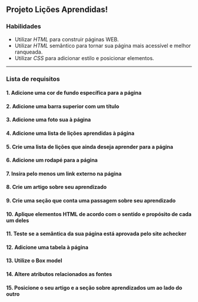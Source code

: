 ## Projeto Lições Aprendidas!

### Habilidades

* Utilizar _HTML_ para construir páginas WEB.
* Utilizar _HTML_ semântico para tornar sua página mais acessível e melhor ranqueada.
* Utilizar _CSS_ para adicionar estilo e posicionar elementos.

---

### Lista de requisitos

#### 1. Adicione uma cor de fundo específica para a página

#### 2. Adicione uma barra superior com um título

#### 3. Adicione uma foto sua à página

#### 4. Adicione uma lista de lições aprendidas à página

#### 5. Crie uma lista de lições que ainda deseja aprender para a página

#### 6. Adicione um rodapé para a página

#### 7. Insira pelo menos um link externo na página

#### 8. Crie um artigo sobre seu aprendizado

#### 9. Crie uma seção que conta uma passagem sobre seu aprendizado

#### 10. Aplique elementos HTML de acordo com o sentido e propósito de cada um deles

#### 11. Teste se a semântica da sua página está aprovada pelo site achecker

#### 12. Adicione uma tabela à página

#### 13. Utilize o Box model

#### 14. Altere atributos relacionados as fontes

#### 15. Posicione o seu artigo e a seção sobre aprendizados um ao lado do outro
